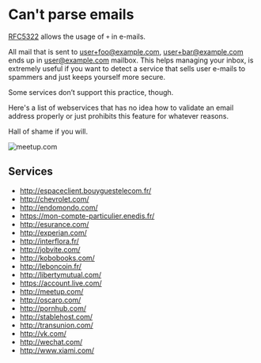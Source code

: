 # Can't parse emails

[RFC5322](https://tools.ietf.org/html/rfc5322#section-3.4.1) allows the usage of `+` in e-mails.

All mail that is sent to user+foo@example.com, user+bar@example.com ends up in user@example.com mailbox.
This helps managing your inbox, is extremely useful if you want to detect a service that sells user
e-mails to spammers and just keeps yourself more secure.

Some services don’t support this practice, though.

Here's a list of webservices that has no idea how to validate an email address properly
or just prohibits this feature for whatever reasons.

Hall of shame if you will.

![meetup.com](https://f.cloud.github.com/assets/129043/404706/4be59bc0-a96c-11e2-984d-c86798d00ea4.png)

## Services

* http://espaceclient.bouyguestelecom.fr/
* http://chevrolet.com/
* http://endomondo.com/
* https://mon-compte-particulier.enedis.fr/
* http://esurance.com/
* http://experian.com/
* http://interflora.fr/
* http://jobvite.com/
* http://kobobooks.com/
* http://leboncoin.fr/
* http://libertymutual.com/
* https://account.live.com/
* http://meetup.com/
* http://oscaro.com/
* http://pornhub.com/
* http://stablehost.com/
* http://transunion.com/
* http://vk.com/
* http://wechat.com/
* http://www.xiami.com/

